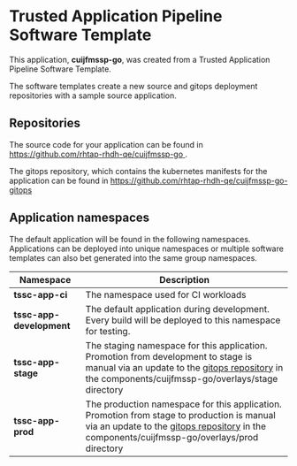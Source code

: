 # Trusted Application Pipeline Software Template

This application, **cuijfmssp-go**, was created from a Trusted Application Pipeline Software Template.

The software templates create a new source and gitops deployment repositories with a sample source application. 

## Repositories

The source code for your application can be found in [https://github.com/rhtap-rhdh-qe/cuijfmssp-go ](https://github.com/rhtap-rhdh-qe/cuijfmssp-go ).
 
The gitops repository, which contains the kubernetes manifests for the application can be found in 
[https://github.com/rhtap-rhdh-qe/cuijfmssp-go-gitops ](https://github.com/rhtap-rhdh-qe/cuijfmssp-go-gitops ) 

## Application namespaces 

The default application will be found in the following namespaces. Applications can be deployed into unique namespaces or multiple software templates can also bet generated into the same group namespaces.  

|  Namespace   |  Description   |  
| -------- | -------- |
| **tssc-app-ci** | The namespace used for CI workloads |
| **tssc-app-development** | The default application during development. Every build will be deployed to this namespace for testing. |
| **tssc-app-stage** | The staging namespace for this application. Promotion from development to stage is manual via an update to the [gitops repository](https://github.com/rhtap-rhdh-qe/cuijfmssp-go-gitops ) in the components/cuijfmssp-go/overlays/stage directory |
| **tssc-app-prod** | The production namespace for this application. Promotion from stage to production is manual via an update to the [gitops repository](https://github.com/rhtap-rhdh-qe/cuijfmssp-go-gitops ) in the components/cuijfmssp-go/overlays/prod directory |